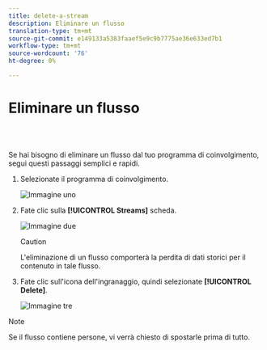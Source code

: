 ```yaml
---
title: delete-a-stream
description: Eliminare un flusso
translation-type: tm+mt
source-git-commit: e149133a5383faaef5e9c9b7775ae36e633ed7b1
workflow-type: tm+mt
source-wordcount: '76'
ht-degree: 0%

---
```



# Eliminare un flusso

<br> 

Se hai bisogno di eliminare un flusso dal tuo programma di coinvolgimento, segui questi passaggi semplici e rapidi.

1. Selezionate il programma di coinvolgimento.

   ![Immagine uno](/help/sky/assets/engagement-programs/delete-a-stream/delete-a-stream-1.png)

1. Fate clic sulla **[!UICONTROL Streams]** scheda.

   ![Immagine due](/help/sky/assets/engagement-programs/delete-a-stream/delete-a-stream-2.png)

   >[!CAUTION]
   >
   >L&#39;eliminazione di un flusso comporterà la perdita di dati storici per
   >il contenuto in tale flusso.

1. Fate clic sull&#39;icona dell&#39;ingranaggio, quindi selezionate **[!UICONTROL Delete]**.

   ![Immagine tre](/help/sky/assets/engagement-programs/delete-a-stream/delete-a-stream-3.png)

>[!NOTE]
>
>Se il flusso contiene persone, vi verrà chiesto di spostarle
>prima di tutto.
